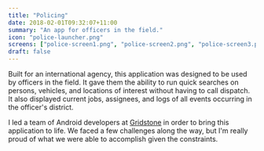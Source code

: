 ```yaml
---
title: "Policing"
date: 2018-02-01T09:32:07+11:00
summary: "An app for officers in the field."
icon: "police-launcher.png"
screens: ["police-screen1.png", "police-screen2.png", "police-screen3.png", "police-screen4.png", "police-screen5.png", "police-screen6.png", "police-screen7.png"]
draft: false
---
```


Built for an international agency, this application was designed to be used by officers in the field. It gave them the ability to run quick searches on persons, vehicles, and locations of interest without having to call dispatch. It also displayed current jobs, assignees, and logs of all events occurring in the officer's district.

I led a team of Android developers at [Gridstone](https://gridstone.com.au) in order to bring this application to life. We faced a few challenges along the way, but I'm really proud of what we were able to accomplish given the constraints.
